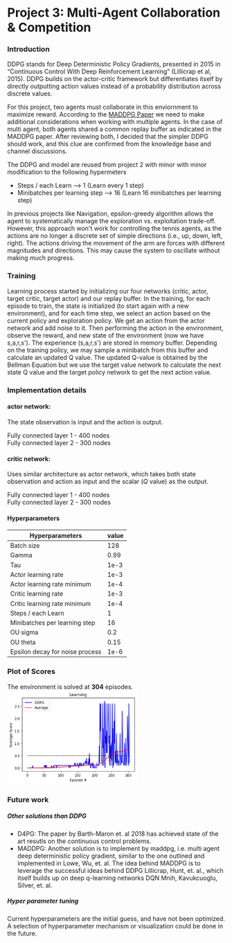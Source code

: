 

# Project 3: Multi-Agent Collaboration & Competition

### Introduction 
DDPG stands for Deep Deterministic Policy Gradients, presented in 2015 in “Continuous Control With Deep Reinforcement Learning” (Lillicrap et al, 2015). DDPG builds on the actor-critic framework but differentiates itself by directly outputting action values instead of a probability distribution across discrete values. 

For this project, two agents must collaborate in this enviornment to maximize reward. According to the [MADDPG Paper](https://arxiv.org/abs/1706.02275) we need to make additional considerations when working with multiple agents. In the case of multi agent, both agents shared a common replay buffer as indicated in the MADDPG paper. After reviewing both, I decided that the simpler DDPG should work, and this clue are confirmed from the knowledge base and channel discussions.

The DDPG and model are reused from project 2 with minor with minor modification to the following hypermeters 

- Steps / each Learn   -->  1  (Learn every 1 step)
- Minibatches per learning step --> 16 (Learn 16 minibatches per learning step)

In previous projects like Navigation, epsilon-greedy algorithm allows the agent to systematically manage the exploration vs. exploitation trade-off. However, this approach won't work for controlling the tennis agents, as the actions are no longer a discrete set of simple directions (i.e., up, down, left, right). The actions driving the movement of the arm are forces with different magnitudes and directions. This may cause the system to oscillate without making much progress.

### Training
Learning process started by initializing our four networks (critic, actor, target critic, target actor) and our replay buffer. In the training, for each episode to train, the state is initialized (to start again with a new environment), and for each time step, we select an action based on the current policy and exploration policy. We get an action from the actor network and add noise to it. Then performing the action in the environment, observe the reward, and new state of the environment (now we have s,a,r,s'). The experience (s,a,r,s') are stored in memory buffer. Depending on the training policy, we may sample a minibatch from this buffer and calculate an updated Q value. The updated Q-value is obtained by the Bellman Equation but we use the target value network to calculate the next state Q value and the target policy network to get the next action value.  
 
### Implementation details
#### actor network: 
The state observation is input and the action is output. 

Fully connected layer 1 - 400 nodes  
Fully connected layer 2 - 300 nodes  


#### critic network: 
Uses similar architecture as actor network, which takes both state observation and action as input and the scalar (_Q_ value) as the output.

Fully connected layer 1 - 400 nodes  
Fully connected layer 2 - 300 nodes  

#### Hyperparameters  

Hyperparameters | value
---|---
Batch size | 128
Gamma | 0.99
Tau | 1e-3
Actor learning rate | 1e-3 
Actor learning rate minimum | 1e-4 
Critic learning rate | 1e-3 
Critic learning rate minimum | 1e-4 
Steps / each Learn   | 1
Minibatches per learning step| 16 
OU sigma |0.2
OU theta | 0.15
Epsilon decay for noise process | 1e-6


### Plot of Scores
The environment is solved at **304** episodes. 
<img src="https://github.com/epoc88/DeepReinforcementLearning_CollaborationAndCompetition/blob/master/images/results.png?raw=true" width="60%" align="top-left" alt="" title="Results" />  
  
### Future work
##### Other solutions than DDPG
- D4PG: The paper by Barth-Maron et. al 2018 has achieved state of the art resutls on the continuous control problems.  
- MADDPG: Another solution is to implement by maddpg, i.e. multi agent deep deterministic policy gradient, similar to the one outlined and implemented in Lowe, Wu, et. al. The idea behind MADDPG is to leverage the successful ideas behind DDPG Lillicrap, Hunt, et. al., which itself builds up on deep q-learning networks DQN Mnih, Kavukcuoglu, Silver, et. al. 


##### Hyper parameter tuning
Current hyperparameters are the initial guess, and have not been optimized. A selection of hyperparameter mechanism or visualization could be done in the future.
 
